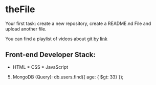 # theFile
Your first task: create a new repository, create a README.nd File and upload another file.

You can find a playlist of videos about git by [link](https://www.youtube.com/watch?v=KnINsmXT9_c)

## Front-end Developer Stack:

* HTML
﻿﻿* CSS
﻿﻿* JavaScript
5. MongoDB (Query):
db.users.find({ age: { $gt: 33} });


